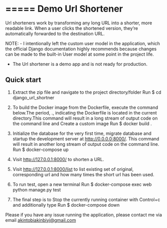 =====
Demo Url Shortener
=====

Url shorteners work by transforming any long URL into a shorter, more readable link. When a user clicks
the shortened version, they’re automatically forwarded to the destination URL.

NOTE: - I intentionally left the custom user model in the application, which the official Django documentation
highly recommends because changes can be made to the built-in User model at some point in the project life. 
- The Url shortener is a demo app and is not ready for production. 


Quick start
-----------

1. Extract the zip file and navigate to the project directory/folder
Run
$ cd django_url_shortner

2. To build the Docker image from the Dockerfile, execute the command below.The period, ., indicating the Dockerfile is
located in the current directory.This command will result in a long stream of output code on the command line 
and Create a custom image
Run
$ docker build .

3. Initialize the database for the very first time, migrate database and startup the development server at http://0.0.0.0:8000/.
This command will result in another long stream of output code on the command line.
Run
$ docker-compose up

4. Visit http://127.0.0.1:8000/ to shorten a URL.
   
5. Visit http://127.0.0.1:8000/list to list existing set of original, corresponding url and how many times the short url has been used.
   
6. To run test, open a new terminal
Run
$ docker-compose exec web python manage.py test

7. The final step is to Stop the currently running container with Control+c and additionally type
Run
$ docker-compose down


Please if you have any issue running the application, please contact me via email akintobiakinbiyi@gmail.com